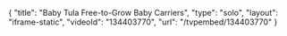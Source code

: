 {
    "title": "Baby Tula Free-to-Grow Baby Carriers",
    "type": "solo",
    "layout": "iframe-static",
    "videoId": "134403770",
    "url": "\/tvpembed\/134403770"
}